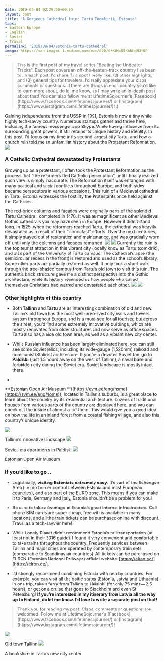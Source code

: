 ```yaml
---
date: 2019-08-04 02:29:50+00:00
layout: post
title: 'A Gorgeous Cathedral Ruin: Tartu Toomkirik, Estonia'
tags:
- Eastern Europe
- English
- Soviet
- Travel
permalink: '2019/08/04/estonia-tartu-cathedral'
image: https://cdn-images-1.medium.com/max/800/0*KUXwB5KANHdN340P
---
```


<blockquote>This is the first post of my travel series “Beating the Unbeaten Tracks”. Each post covers an off-the-beaten-track country I’ve been to. In each post, I’d share (1) a spot I really like, (2) other highlights, and (3) general tips for travelers. I’d really appreciate your claps, comments or questions. If there are things in each country you’d like to learn more about, do let me know, as I may write an in-depth post about that! You can also follow me at LifetimeSojourner’s [Facebook](https://www.facebook.com/lifetimesojourner/) or [Instagram](https://www.instagram.com/lifetimesojourner/)! :)</blockquote>


Gaining independence from the USSR in 1991, Estonia is now a tiny while highly tech-savvy country. Numerous startups gather and thrive here, including the famous messenger app Skype. While having influence from its surrounding great powers, it still retains its unique history and identity. In this post, I’d focus on my time in its second largest city Tartu, and how a church ruin told me an unfamiliar history about the Protestant Reformation.
![](https://cdn-images-1.medium.com/max/800/0*KUXwB5KANHdN340P)


### A Catholic Cathedral devastated by Protestants


Growing up as a protestant, I often took the Protestant Reformation as the process that “the reformers fled Catholic persecution”, until I finally realized such view is simply inaccurate. The Reformation itself was entangled with many political and social conflicts throughout Europe, and both sides became persecutors in various occasions. This ruin of a Medieval cathedral in Tartu, Estonia witnesses the hostility the Protestants once held against the Catholics.

The red-brick columns and facades were originally parts of the splendid Tartu Cathedral, completed in 1470. It was as magnificent as other Medieval Gothic cathedrals you may have seen in Europe. However it didn’t stand long. In 1525, when the reformers reached Tartu, the cathedral was heavily devastated as a result of their “iconoclast” efforts. Over the next centuries, it simply stayed out of restoration and maintenance, and was gradually worn off until only the columns and facades remained.
![](https://cdn-images-1.medium.com/max/800/0*3q5MNLD35Jc48irg)
![](https://cdn-images-1.medium.com/max/800/0*ZqUauDlLpH_bFd5m)
Currently the ruin is the top tourist attraction in this vibrant city (locally know as Tartu toomkirik), and also part of the University of Tartu campus. The cathedral’s apse (the semicircular recess in the front) is restored and used as the school’s library. Some other parts are partially restored as well. It only took a short walk through the tree-shaded campus from Tartu’s old town to visit this ruin. The authentic brick structure gave me a distinct perspective into the Gothic architecture, while its history reminded us how people who called themselves Christians had warred and devastated each other.
![](https://cdn-images-1.medium.com/max/800/0*IIuDF79v3VSlVqkN)
![](https://cdn-images-1.medium.com/max/800/0*xRN8oPYBcIkIcg3U)


### Other highlights of this country





 	
  * Both **Tallinn** and **Tartu** are an interesting combination of old and new. Tallinn’s old town has the most well-preserved city walls and towers system throughout Europe, and is a must-see for all tourists; but across the street, you’d find some extremely innovative buildings, which are mostly renovated from older structures and now serve as office spaces. Tartu also has a nice old town area, as well as a vibrant new city center.

 	
  * While Russian influence has been largely eliminated here, you can still see some Soviet relics, including its wide-gauge (1,520mm) railroad and communist/Stalinist architecture. If you’re a devoted Soviet fan, go to **Paldiski** (just 1.5 hours away on the west of Tallinn), a naval base and forbidden city during the Soviet era. Soviet landscape is mostly intact there.

 	
  * 
**Estonian Open Air Museum **([https://evm.ee/eng/home](https://evm.ee/eng/home)), located in Tallinn’s suburbs, is a great place to learn about the country by its residential architecture. Dozens of traditional houses from various parts of the country are displayed here, and you can check out the inside of almost all of them. This would give you a good idea on how the life in an inland forest from a coastal fishing village, and also this country’s unique identity.


![](https://cdn-images-1.medium.com/max/800/0*Y9XlLDgJ6jjFdvjI)

Tallinn’s innovative landscape
![](https://cdn-images-1.medium.com/max/800/0*FAfr58m41_ZBGYtw)

Soviet-era apartments in Paldiski
![](https://cdn-images-1.medium.com/max/800/0*bQMhv5hra-yKAW7f)

Estonian Open Air Museum


### If you’d like to go…





 	
  * Logistically, **visiting Estonia is extremely easy**. It’s part of the Schengen Area (i.e. no border control between Estonia and most European countries), and also part of the EURO zone. This means if you can make it to Paris, Germany and Italy, Estonia shouldn’t be a problem for you!

 	
  * Be sure to take advantage of Estonia’s great internet infrastructure. Cell phone SIM cards are super cheap, free wifi is available in many locations, and all the train tickets can be purchased online with discount. Travel as a tech-savvier here!

 	
  * While Lonely Planet didn’t recommend Estonia’s rail transportation (at least not in their 2016 guide), I found it very convenient and comfortable to take trains throughout the country. Frequently services between Tallinn and major cities are operated by contemporary train sets (comparable to Scandinavian countries). All tickets can be purchased on ELRON (Estonian National Railways) official website: [https://elron.ee/](https://elron.ee/).

 	
  * I’d strongly recommend combining Estonia with nearby countries. For example, you can visit all the baltic states (Estonia, Latvia and Lithuania) in one trip, take a ferry from Tallinn to Helsinki (for only 75 mins — 2.5 hours), or get on a cruise that goes to Stockholm and even St Petersburg! **If you’re interested in my itinerary from Latvia all the way up to Finland, do let me know. I’d love to write a separate post on that!**




<blockquote>Thank you for reading my post. Claps, comments or questions are welcomed. Follow me at LifetimeSojourner’s [Facebook](https://www.facebook.com/lifetimesojourner/) or [Instagram](https://www.instagram.com/lifetimesojourner/)!</blockquote>


![](https://cdn-images-1.medium.com/max/800/0*LB0pGXaVfbqpnt7-)

Old town Tallinn
![](https://cdn-images-1.medium.com/max/800/0*6xRRnEx3DV48u33W)

A bookstore in Tartu’s new city center
